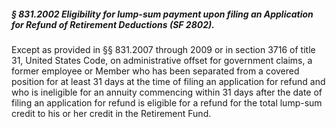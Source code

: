 ##### § 831.2002 Eligibility for lump-sum payment upon filing an Application for Refund of Retirement Deductions (SF 2802). #####

Except as provided in §§ 831.2007 through 2009 or in section 3716 of title 31, United States Code, on administrative offset for government claims, a former employee or Member who has been separated from a covered position for at least 31 days at the time of filing an application for refund and who is ineligible for an annuity commencing within 31 days after the date of filing an application for refund is eligible for a refund for the total lump-sum credit to his or her credit in the Retirement Fund.